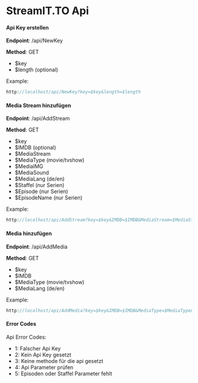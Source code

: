 # StreamIT.TO Api #
#### Api Key erstellen ####
**Endpoint**: /api/NewKey

**Method**: GET
- $key
- $length (optional)

Example:
```php
http://localhost/api/NewKey?key=$key&length=$length
```

#### Media Stream hinzufügen ####
**Endpoint**: /api/AddStream

**Method**: GET
- $key
- $IMDB (optional)
- $MediaStream
- $MediaType (movie/tvshow)
- $MediaIMG
- $MediaSound
- $MediaLang (de/en)
- $Staffel (nur Serien)
- $Episode (nur Serien)
- $EpisodeName (nur Serien)


Example:
```php
http://localhost/api/AddStream?key=$key&IMDB=$IMDB&MediaStream=$MediaStream&MediaType=$MediaType&MediaIMG=$MediaIMG&MediaSound=$MediaSound&MediaLang=$MediaLang
```

#### Media hinzufügen ####
**Endpoint**: /api/AddMedia

**Method**: GET
- $key
- $IMDB
- $MediaType (movie/tvshow)
- $MediaLang (de/en)

Example:
```php
http://localhost/api/AddMedia?key=$key&IMDB=$IMDB&MediaType=$MediaType&MediaLang=$MediaLang
```



#### Error Codes
Api Error Codes:
-   1: Falscher Api Key
-	2: Kein Api Key gesetzt
-	3: Keine methode für die api gesetzt
-	4: Api Parameter prüfen
-	5: Episoden oder Staffel Parameter fehlt
